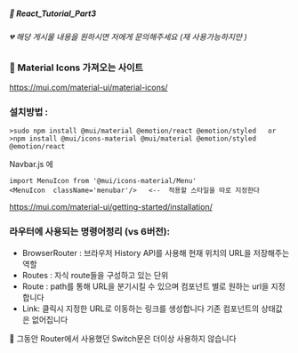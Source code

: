 ##### :cactus: React_Tutorial_Part3

###### 💔 해당 게시물 내용을 원하시면 저에게 문의해주세요 (재 사용가능하지만 )      

### :pencil: Material Icons 가져오는 사이트   

https://mui.com/material-ui/material-icons/

### 설치방법 :   
```  
>sudo npm install @mui/material @emotion/react @emotion/styled   or 
>npm install @mui/icons-material @mui/material @emotion/styled @emotion/react
```

Navbar.js 에  
```   
import MenuIcon from '@mui/icons-material/Menu'    
<MenuIcon  className='menubar'/>   <--  적용할 스타일을 따로 지정한다
```   
https://mui.com/material-ui/getting-started/installation/

### 라우터에 사용되는 명령어정리 (vs 6버전): 
- BrowserRouter : 브라우저 History API를 사용해 현재 위치의 URL을 저장해주는 역할     
- Routes : 자식 route들을 구성하고 있는 단위    
- Route : path를 통해 URL을 분기시킬 수 있으며 컴포넌트 별로 원하는 url을 지정합니다       
- Link: 클릭시 지정한 URL로 이동하는 링크를 생성합니다 기존 컴포넌트의 상태값은 없어집니다  


:pencil: 그동안 Router에서 사용했던 Switch문은 더이상 사용하지 않습니다 
